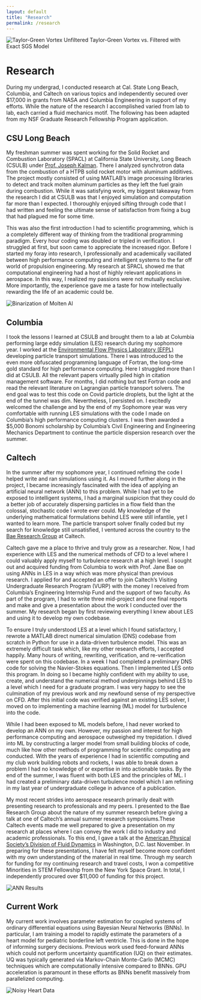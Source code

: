 ```yaml
---
layout: default
title: "Research"
permalink: /research
---
```


![Taylor-Green Vortex](/assets/taylor-green.gif)
Unfiltered Taylor-Green Vortex vs. Filtered with Exact SGS Model

# Research
During my undergrad, I conducted research at Cal. State Long Beach, Columbia, and Caltech on various topics and independently secured over $17,000 in grants from NASA and Columbia Engineering in support of my efforts. While the nature of the research I accomplished varied from lab to lab, each carried a fluid mechanics motif. The following has been adapted from my NSF Graduate Research Fellowship Program application.

## CSU Long Beach
My freshman summer was spent working for the Solid Rocket and Combustion Laboratory (SPACL) at California State University, Long Beach (CSULB) under [Prof. Joseph Kalman](https://www.csulb.edu/college-of-engineering/dr-joseph-kalman). There I analyzed synchrotron data from the combustion of a HTPB solid rocket motor with aluminum additives. The project mostly consisted of using MATLAB’s image processing libraries to detect and track molten aluminum particles as they left the fuel grain during combustion. While it was satisfying work, my biggest takeaway from the research I did at CSULB was that I enjoyed simulation and computation far more than I expected. I thoroughly enjoyed sifting through code that I had written and feeling the ultimate sense of satisfaction from fixing a bug that had plagued me for some time.

This was also the first introduction I had to scientific programming, which is a completely different way of thinking from the traditional programming paradigm. Every hour coding was doubled or tripled in verification. I struggled at first, but soon came to appreciate the increased rigor. Before I started my foray into research, I professionally and academically vacillated between high performance computing and intelligent systems to the far off world of propulsion engineering. My research at SPACL showed me that computational engineering had a host of highly relevant applications in aerospace. In this way, I realized my passions were not mutually exclusive. More importantly, the experience gave me a taste for how intellectually rewarding the life of an academic could be.

![Binarization of Molten Al](/assets/combustion.gif)

## Columbia
I took the lessons I learned at CSULB and brought them to a lab at Columbia performing large eddy simulation (LES) research during my sophomore year. I worked at the [Environmental Flow Physics Laboratory (EFPL)](https://efpl.engineering.columbia.edu/) developing particle transport simulations. There I was introduced to the even more obfuscated programming language of Fortran, the long-time gold standard for high performance computing. Here I struggled more than I did at CSULB. All the relevant papers virtually piled high in citation management software. For months, I did nothing but test Fortran code and read the relevant literature on Lagrangian particle transport solvers. The end goal was to test this code on Covid particle droplets, but the light at the end of the tunnel was dim. Nevertheless, I persisted on. I excitedly welcomed the challenge and by the end of my Sophomore year was very comfortable with running LES simulations with the code I made on Columbia’s high performance computing clusters. I was then awarded a  $5,000 Bonomi scholarship by Columbia’s Civil Engineering and Engineering Mechanics Department to continue the particle dispersion research over the summer.

## Caltech
In the summer after my sophomore year, I continued refining the code I helped write and ran simulations using it. As I moved further along in the project, I became increasingly fascinated with the idea of applying an artificial neural network (ANN) to this problem. While I had yet to be exposed to intelligent systems, I had a marginal suspicion that they could do a better job of accurately dispersing particles in a flow field than the colossal, stochastic code I wrote ever could. My knowledge of the underlying mathematical formulations behind LES were still infantile, yet I wanted to learn more. The particle transport solver finally coded but my search for knowledge still unsatisfied, I ventured across the country to the [Bae Research Group](https://bae.caltech.edu/) at Caltech.

Caltech gave me a place to thrive and truly grow as a researcher. Now, I had experience with LES and the numerical methods of CFD to a level where I could valuably apply myself to turbulence research at a high level. I sought out and acquired funding from Columbia to work with Prof. Jane Bae on using ANNs in LES in a way which was more physical than previous research. I applied for and accepted an offer to join Caltech’s Visiting Undergraduate Research Program (VURP) with the money I received from Columbia’s Engineering Internship Fund and the support of two faculty. As part of the program, I had to write three mid-project and one final reports and make and give a presentation about the work I conducted over the summer. My research began by first reviewing everything I knew about LES and using it to develop my own codebase.

To ensure I truly understood LES at a level which I found satisfactory, I rewrote a MATLAB direct numerical simulation (DNS) codebase from scratch in Python for use in a data-driven turbulence model. This was an extremely difficult task which, like my other research efforts, I accepted happily. Many hours of writing, rewriting, verification, and re-verification were spent on this codebase. In a week I had completed a preliminary DNS code for solving the Navier-Stokes equations. Then I implemented LES onto this program. In doing so I became highly confident with my ability to use, create, and understand the numerical method underpinnings behind LES to a level which I need for a graduate program. I was very happy to see the culmination of my previous work and my newfound sense of my perspective on CFD. After this initial code was verified against an existing LES solver, I moved on to implementing a machine learning (ML) model for turbulence into the code.

While I had been exposed to ML models before, I had never worked to develop an ANN on my own. However, my passion and interest for high performance computing and aerospace outweighed my trepidation. I dived into ML by constructing a larger model from small building blocks of code, much like how other methods of programming for scientific computing are conducted. With the years of experience I had in scientific computing and my club work building robots and rockets, I was able to break down a problem I had no knowledge of or expertise in into actionable tasks. By the end of the summer, I was fluent with both LES and the principles of ML. I had created a preliminary data-driven turbulence model which I am refining in my last year of undergraduate college in advance of a publication.

My most recent strides into aerospace research primarily dealt with presenting research to professionals and my peers. I presented to the Bae Research Group about the nature of my summer research before giving a talk at one of Caltech’s annual summer research symposiums.These Caltech events made me well prepared to give a presentation on my research at places where I can convey the work I did to industry and academic professionals. To this end, I gave a talk at the [American Physical Society’s Division of Fluid Dynamics](apsdfd.org) in Washington, D.C. last November.  In preparing for these presentations, I have felt myself become more confident with my own understanding of the material in real time. Through my search for funding for my continuing research and travel costs, I won a competitive Minorities in STEM Fellowship from the New York Space Grant. In total, I independently procured over $11,000 of funding for this project.


![ANN Results](/assets/ann-results.png)


## Current Work
My current work involves parameter estimation for coupled systems of ordinary differential equations using Bayesian Neural Networks (BNNs). In particular, I am training a model to rapidly estimate the parameters of a heart model for pediatric borderline left ventricle. This is done in the hope of informing surgery decisions. Previous work used feed-forward ANNs which could not perform uncertainty quantification (UQ) on their estimates. UQ was typically generated via Markov-Chain Monte-Carlo (MCMC) techniques which are computationally intensive compared to BNNs. GPU acceleration is paramount in these efforts as BNNs benefit massively from parallelized computing.


![Noisy Heart Data](/assets/noisy-heart.png)
